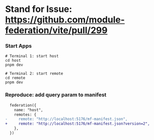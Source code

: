 # Stand for Issue: https://github.com/module-federation/vite/pull/299

### Start Apps

```shell
# Terminal 1: start host
cd host
pnpm dev
```
```shell
# Terminal 2: start remote
cd remote
pnpm dev
```

### Reproduce: add query param to manifest
```diff
  federation({
    name: "host",
    remotes: {
-     remote: "http://localhost:5176/mf-manifest.json",
+     remote: "http://localhost:5176/mf-manifest.json?version=2",
    },
  })
```
